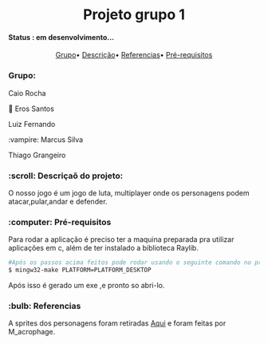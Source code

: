 
<h1 align="center">Projeto grupo 1</h1>

<h4>Status : em desenvolvimento...</h4>
<p align="center">
 <a href="#grupo">Grupo</a>•
 <a href="#descricao">Descrição</a>•
 <a href="#Referencias">Referencias</a>•
 <a href="#Pre">Pré-requisitos</a>
</p>
  <h3 id="grupo">Grupo:</h2>
  <p>Caio Rocha<p>
  <p> 🐉 Eros Santos<p>
  <p>Luiz Fernando</p>
  <p> :vampire: Marcus Silva</p>
  <p>Thiago Grangeiro</p>
  
 <h3 id="descricao">:scroll: Descriçaõ do projeto:</h3>
 <p>O nosso jogo é um jogo de luta, multiplayer onde os personagens podem atacar,pular,andar e defender.  </p>



 <h3 id="Pre">:computer: Pré-requisitos</h3>
 <p>Para rodar a aplicação é preciso ter a maquina preparada pra utilizar aplicações em c, além de ter instalado a biblioteca Raylib.</P>

 
 
 ```bash
 #Após os passos acima feitos pode rodar usando o seguinte comando no prompt dentro da pasta.
 $ mingw32-make PLATFORM=PLATFORM_DESKTOP
 ```
 
 Após isso é gerado um exe ,e pronto so abri-lo.
 
  <h3 id="Referencias:">:bulb: Referencias</h3>
  <p>A sprites dos personagens foram retiradas <a href="https://m-acrophage.itch.io/side-scrolling-hack-n-slash-character">Aqui</a> e foram feitas por M_acrophage.</p>

